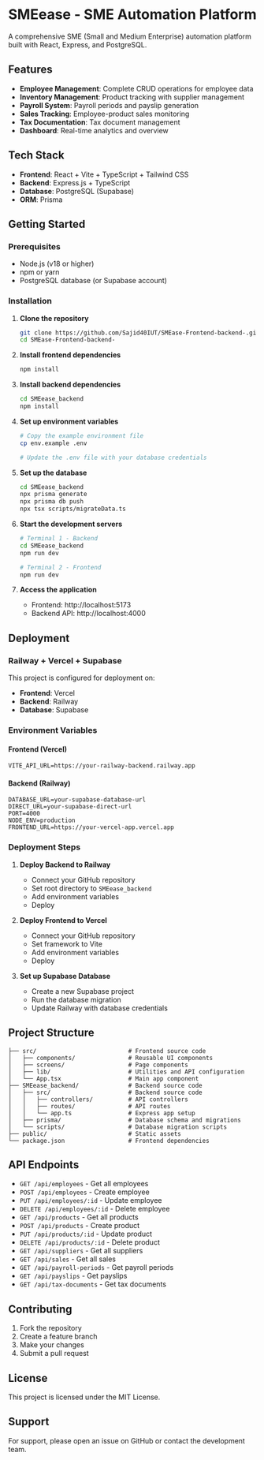 # SMEease - SME Automation Platform

A comprehensive SME (Small and Medium Enterprise) automation platform built with React, Express, and PostgreSQL.

## Features

- **Employee Management**: Complete CRUD operations for employee data
- **Inventory Management**: Product tracking with supplier management
- **Payroll System**: Payroll periods and payslip generation
- **Sales Tracking**: Employee-product sales monitoring
- **Tax Documentation**: Tax document management
- **Dashboard**: Real-time analytics and overview

## Tech Stack

- **Frontend**: React + Vite + TypeScript + Tailwind CSS
- **Backend**: Express.js + TypeScript
- **Database**: PostgreSQL (Supabase)
- **ORM**: Prisma

## Getting Started

### Prerequisites

- Node.js (v18 or higher)
- npm or yarn
- PostgreSQL database (or Supabase account)

### Installation

1. **Clone the repository**
   ```bash
   git clone https://github.com/Sajid40IUT/SMEase-Frontend-backend-.git
   cd SMEase-Frontend-backend-
   ```

2. **Install frontend dependencies**
   ```bash
   npm install
   ```

3. **Install backend dependencies**
   ```bash
   cd SMEease_backend
   npm install
   ```

4. **Set up environment variables**
   ```bash
   # Copy the example environment file
   cp env.example .env
   
   # Update the .env file with your database credentials
   ```

5. **Set up the database**
   ```bash
   cd SMEease_backend
   npx prisma generate
   npx prisma db push
   npx tsx scripts/migrateData.ts
   ```

6. **Start the development servers**
   ```bash
   # Terminal 1 - Backend
   cd SMEease_backend
   npm run dev
   
   # Terminal 2 - Frontend
   npm run dev
   ```

7. **Access the application**
   - Frontend: http://localhost:5173
   - Backend API: http://localhost:4000

## Deployment

### Railway + Vercel + Supabase

This project is configured for deployment on:
- **Frontend**: Vercel
- **Backend**: Railway
- **Database**: Supabase

### Environment Variables

#### Frontend (Vercel)
```
VITE_API_URL=https://your-railway-backend.railway.app
```

#### Backend (Railway)
```
DATABASE_URL=your-supabase-database-url
DIRECT_URL=your-supabase-direct-url
PORT=4000
NODE_ENV=production
FRONTEND_URL=https://your-vercel-app.vercel.app
```

### Deployment Steps

1. **Deploy Backend to Railway**
   - Connect your GitHub repository
   - Set root directory to `SMEease_backend`
   - Add environment variables
   - Deploy

2. **Deploy Frontend to Vercel**
   - Connect your GitHub repository
   - Set framework to Vite
   - Add environment variables
   - Deploy

3. **Set up Supabase Database**
   - Create a new Supabase project
   - Run the database migration
   - Update Railway with database credentials

## Project Structure

```
├── src/                          # Frontend source code
│   ├── components/               # Reusable UI components
│   ├── screens/                  # Page components
│   ├── lib/                      # Utilities and API configuration
│   └── App.tsx                   # Main app component
├── SMEease_backend/              # Backend source code
│   ├── src/                      # Backend source code
│   │   ├── controllers/          # API controllers
│   │   ├── routes/               # API routes
│   │   └── app.ts                # Express app setup
│   ├── prisma/                   # Database schema and migrations
│   └── scripts/                  # Database migration scripts
├── public/                       # Static assets
└── package.json                  # Frontend dependencies
```

## API Endpoints

- `GET /api/employees` - Get all employees
- `POST /api/employees` - Create employee
- `PUT /api/employees/:id` - Update employee
- `DELETE /api/employees/:id` - Delete employee
- `GET /api/products` - Get all products
- `POST /api/products` - Create product
- `PUT /api/products/:id` - Update product
- `DELETE /api/products/:id` - Delete product
- `GET /api/suppliers` - Get all suppliers
- `GET /api/sales` - Get all sales
- `GET /api/payroll-periods` - Get payroll periods
- `GET /api/payslips` - Get payslips
- `GET /api/tax-documents` - Get tax documents

## Contributing

1. Fork the repository
2. Create a feature branch
3. Make your changes
4. Submit a pull request

## License

This project is licensed under the MIT License.

## Support

For support, please open an issue on GitHub or contact the development team.